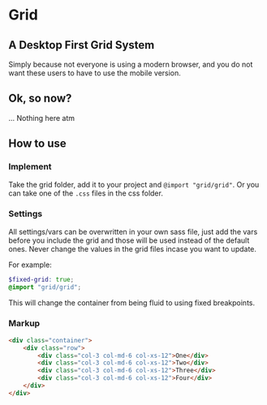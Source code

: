 # Grid

## A Desktop First Grid System
Simply because not everyone is using a modern browser, and you do not want these users to have to use the mobile version.


## Ok, so now?
... Nothing here atm



## How to use
### Implement
Take the grid folder, add it to your project and `@import "grid/grid"`. Or you can take one of the `.css` files in the css folder.

### Settings
All settings/vars can be overwritten in your own sass file, just add the vars before you include the grid and those will be used instead of the default ones. Never change the values in the grid files incase you want to update.

For example:

```scss
$fixed-grid: true;
@import "grid/grid";
```

This will change the container from being fluid to using fixed breakpoints.

### Markup
```html
<div class="container">
	<div class="row">
		<div class="col-3 col-md-6 col-xs-12">One</div>
		<div class="col-3 col-md-6 col-xs-12">Two</div>
		<div class="col-3 col-md-6 col-xs-12">Three</div>
		<div class="col-3 col-md-6 col-xs-12">Four</div>
	</div>
</div>
```